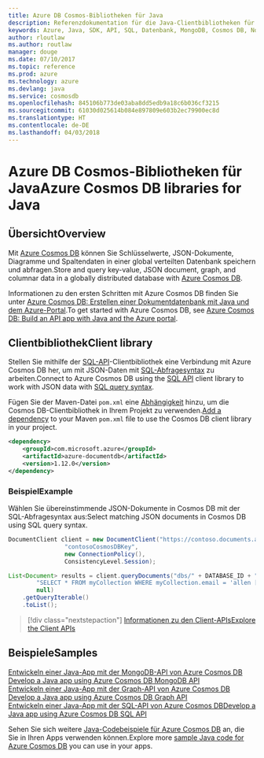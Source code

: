 ```yaml
---
title: Azure DB Cosmos-Bibliotheken für Java
description: Referenzdokumentation für die Java-Clientbibliotheken für Azure Cosmos DB
keywords: Azure, Java, SDK, API, SQL, Datenbank, MongoDB, Cosmos DB, NoSQL
author: rloutlaw
ms.author: routlaw
manager: douge
ms.date: 07/10/2017
ms.topic: reference
ms.prod: azure
ms.technology: azure
ms.devlang: java
ms.service: cosmosdb
ms.openlocfilehash: 845106b773de03aba8dd5edb9a18c6b036cf3215
ms.sourcegitcommit: 61030d025614b084e897809e603b2ec79900ec8d
ms.translationtype: HT
ms.contentlocale: de-DE
ms.lasthandoff: 04/03/2018
---
```

# <a name="azure-cosmos-db-libraries-for-java"></a><span data-ttu-id="685f1-104">Azure DB Cosmos-Bibliotheken für Java</span><span class="sxs-lookup"><span data-stu-id="685f1-104">Azure Cosmos DB libraries for Java</span></span>

## <a name="overview"></a><span data-ttu-id="685f1-105">Übersicht</span><span class="sxs-lookup"><span data-stu-id="685f1-105">Overview</span></span>

<span data-ttu-id="685f1-106">Mit [Azure Cosmos DB](/azure/cosmos-db/introduction) können Sie Schlüsselwerte, JSON-Dokumente, Diagramme und Spaltendaten in einer global verteilten Datenbank speichern und abfragen.</span><span class="sxs-lookup"><span data-stu-id="685f1-106">Store and query key-value, JSON document, graph, and columnar data in a globally distributed database with [Azure Cosmos DB](/azure/cosmos-db/introduction).</span></span>

<span data-ttu-id="685f1-107">Informationen zu den ersten Schritten mit Azure Cosmos DB finden Sie unter [Azure Cosmos DB: Erstellen einer Dokumentdatenbank mit Java und dem Azure-Portal](/azure/cosmos-db/create-sql-api-java).</span><span class="sxs-lookup"><span data-stu-id="685f1-107">To get started with Azure Cosmos DB, see [Azure Cosmos DB: Build an API app with Java and the Azure portal](/azure/cosmos-db/create-sql-api-java).</span></span>

## <a name="client-library"></a><span data-ttu-id="685f1-108">Clientbibliothek</span><span class="sxs-lookup"><span data-stu-id="685f1-108">Client library</span></span>

<span data-ttu-id="685f1-109">Stellen Sie mithilfe der [SQL-API](/azure/cosmos-db/sql-api-introduction)-Clientbibliothek eine Verbindung mit Azure Cosmos DB her, um mit JSON-Daten mit [SQL-Abfragesyntax](/azure/cosmos-db/sql-api-sql-query) zu arbeiten.</span><span class="sxs-lookup"><span data-stu-id="685f1-109">Connect to Azure Cosmos DB using the [SQL API](/azure/cosmos-db/sql-api-introduction) client library to work with JSON data with [SQL query syntax](/azure/cosmos-db/sql-api-sql-query).</span></span>

<span data-ttu-id="685f1-110">Fügen Sie der Maven-Datei `pom.xml` eine [Abhängigkeit](https://maven.apache.org/guides/getting-started/index.html#How_do_I_use_external_dependencies) hinzu, um die Cosmos DB-Clientbibliothek in Ihrem Projekt zu verwenden.</span><span class="sxs-lookup"><span data-stu-id="685f1-110">[Add a dependency](https://maven.apache.org/guides/getting-started/index.html#How_do_I_use_external_dependencies) to your Maven `pom.xml` file to use the Cosmos DB client library in your project.</span></span>

```XML
<dependency>
    <groupId>com.microsoft.azure</groupId>
    <artifactId>azure-documentdb</artifactId>
    <version>1.12.0</version>
</dependency>
```

### <a name="example"></a><span data-ttu-id="685f1-111">Beispiel</span><span class="sxs-lookup"><span data-stu-id="685f1-111">Example</span></span>

<span data-ttu-id="685f1-112">Wählen Sie übereinstimmende JSON-Dokumente in Cosmos DB mit der SQL-Abfragesyntax aus:</span><span class="sxs-lookup"><span data-stu-id="685f1-112">Select matching JSON documents in Cosmos DB using SQL query syntax.</span></span>

```java
DocumentClient client = new DocumentClient("https://contoso.documents.azure.com:443",
                "contosoCosmosDBKey", 
                new ConnectionPolicy(),
                ConsistencyLevel.Session);

List<Document> results = client.queryDocuments("dbs/" + DATABASE_ID + "/colls/" + COLLECTION_ID,
        "SELECT * FROM myCollection WHERE myCollection.email = 'allen [at] contoso.com'",
        null)
    .getQueryIterable()
    .toList();

```

> [!div class="nextstepaction"]
> [<span data-ttu-id="685f1-113">Informationen zu den Client-APIs</span><span class="sxs-lookup"><span data-stu-id="685f1-113">Explore the Client APIs</span></span>](/java/api/overview/azure/cosmosdb/clientlibrary)


## <a name="samples"></a><span data-ttu-id="685f1-114">Beispiele</span><span class="sxs-lookup"><span data-stu-id="685f1-114">Samples</span></span>

<span data-ttu-id="685f1-115">[Entwickeln einer Java-App mit der MongoDB-API von Azure Cosmos DB][2] </span><span class="sxs-lookup"><span data-stu-id="685f1-115">[Develop a Java app using Azure Cosmos DB MongoDB API][2] </span></span>  
<span data-ttu-id="685f1-116">[Entwickeln einer Java-App mit der Graph-API von Azure Cosmos DB][3] </span><span class="sxs-lookup"><span data-stu-id="685f1-116">[Develop a Java app using Azure Cosmos DB Graph API][3] </span></span>  
<span data-ttu-id="685f1-117">[Entwickeln einer Java-App mit der SQL-API von Azure Cosmos DB][4]</span><span class="sxs-lookup"><span data-stu-id="685f1-117">[Develop a Java app using Azure Cosmos DB SQL API][4]</span></span>        

<span data-ttu-id="685f1-118">Sehen Sie sich weitere [Java-Codebeispiele für Azure Cosmos DB](https://azure.microsoft.com/resources/samples/?platform=java&term=cosmos) an, die Sie in Ihren Apps verwenden können.</span><span class="sxs-lookup"><span data-stu-id="685f1-118">Explore more [sample Java code for Azure Cosmos DB](https://azure.microsoft.com/resources/samples/?platform=java&term=cosmos) you can use in your apps.</span></span>

[2]: https://github.com/Azure-Samples/azure-cosmos-db-mongodb-java-getting-started
[3]: https://github.com/Azure-Samples/azure-cosmos-db-graph-java-getting-started
[4]: https://github.com/Azure-Samples/azure-cosmos-db-documentdb-java-getting-started
